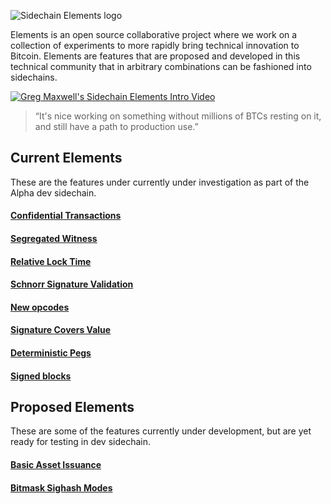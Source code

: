 ![Sidechain Elements logo](http://i.imgur.com/Vbhiqop.png)

Elements is an open source collaborative project where we work on a collection of experiments to more rapidly bring technical innovation to Bitcoin.  Elements are features that are proposed and developed in this technical community that in arbitrary combinations can be fashioned into sidechains.

[![Greg Maxwell's Sidechain Elements Intro Video](http://i.imgur.com/AsSENaW.png)](http://www.blockstream.com/developers/)

> “It's nice working on something without millions of BTCs resting on it, and still have a path to production use.”

## Current Elements
These are the features under currently under investigation as part of the Alpha dev sidechain.

#### [Confidential Transactions](/elements/confidential-transactions)

#### [Segregated Witness](/elements/segregated-witness)

#### [Relative Lock Time](/elements/relative-lock-time)

#### [Schnorr Signature Validation](/elements/schnorr-signatures)

#### [New opcodes](/elements/opcodes)

#### [Signature Covers Value](/elements/signature-covers-value)

#### [Deterministic Pegs](/elements/deterministic-pegs)

#### [Signed blocks](/elements/signed-blocks)

## Proposed Elements
These are some of the features currently under development, but are yet ready for testing in dev sidechain.

#### [Basic Asset Issuance](/elements/asset-issuance)

#### [Bitmask Sighash Modes](/elements/bitmask-sighash-modes)
